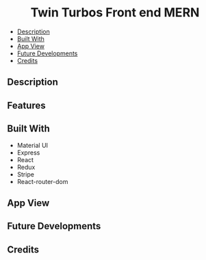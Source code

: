 # <h1 align='center'>Twin Turbos Front end MERN</h1>


- [Description](#description)
- [Built With](#built-with)
- [App View](#app-view)
- [Future Developments](#future-developments)
- [Credits](#credits)


## Description

## Features

## Built With

* <span>Material UI</span>
* <span>Express</span>
* <span>React</span>
* <span>Redux</span>
* <span>Stripe</span>
* <span>React-router-dom</span>


## App View


## Future Developments


## Credits